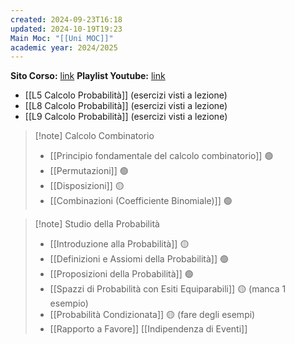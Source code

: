```yaml
---
created: 2024-09-23T16:18
updated: 2024-10-19T19:23
Main Moc: "[[Uni MOC]]"
academic year: 2024/2025
---
```

**Sito Corso:** [link](https://drive.google.com/drive/folders/1ger_KNOx4Uk9rszz_T9U1EYD20dfiVc6)
**Playlist Youtube:** [link](https://www.youtube.com/watch?v=Q8un3ma7UVw&list=PL056CC710F7E17321&index=2)

- [[L5 Calcolo Probabilità]] (esercizi visti a lezione)
- [[L8 Calcolo Probabilità]] (esercizi visti a lezione)
- [[L9 Calcolo Probabilità]] (esercizi visti a lezione)

>[!note] Calcolo Combinatorio
>- [[Principio fondamentale del calcolo combinatorio]] 🟢
>- [[Permutazioni]] 🟢
>- [[Disposizioni]] 🟡
>- [[Combinazioni (Coefficiente Binomiale)]] 🟢

>[!note] Studio della Probabilità
>- [[Introduzione alla Probabilità]] 🟡
>- [[Definizioni e Assiomi della Probabilità]] 🟢
>- [[Proposizioni della Probabilità]] 🟢
>- [[Spazzi di Probabilità con Esiti Equiparabili]] 🟡 (manca 1 esempio)
>- [[Probabilità Condizionata]] 🟡 (fare degli esempi)
>- [[Rapporto a Favore]]
>  [[Indipendenza di Eventi]]

